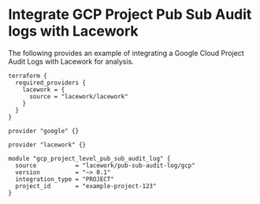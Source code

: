 # Integrate GCP Project Pub Sub Audit logs with Lacework
The following provides an example of integrating a Google Cloud Project Audit Logs with 
Lacework for analysis.

```hcl
terraform {
  required_providers {
    lacework = {
      source = "lacework/lacework"
    }
  }
}

provider "google" {}

provider "lacework" {}

module "gcp_project_level_pub_sub_audit_log" {
  source           = "lacework/pub-sub-audit-log/gcp"
  version          = "~> 0.1"
  integration_type = "PROJECT"
  project_id       = "example-project-123"
}
```